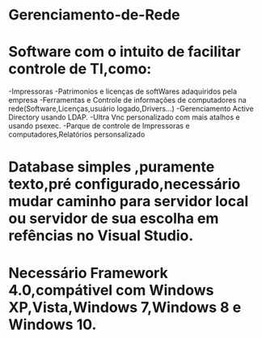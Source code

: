 # Gerenciamento-de-Rede
# Software com o intuito de facilitar controle de TI,como:
-Impressoras
-Patrimonios e licenças de softWares adaquiridos pela empresa
-Ferramentas e Controle de informações de computadores na rede(Software,Licenças,usuário logado,Drivers...)
-Gerenciamento Active Directory usando LDAP.
-Ultra Vnc personalizado com mais atalhos e usando psexec.
-Parque de controle de Impressoras e computadores,Relatórios personsalizado
# Database simples ,puramente texto,pré configurado,necessário mudar caminho para servidor local ou servidor de sua escolha em refências no Visual Studio.
# Necessário Framework 4.0,compátivel com Windows XP,Vista,Windows 7,Windows 8 e Windows 10.
